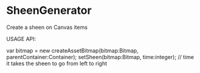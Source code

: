 # SheenGenerator
Create a sheen on Canvas items

USAGE API:

var bitmap = new createAssetBitmap(bitmap:Bitmap, parentContainer:Container);
setSheen(bitmap:Bitmap, time:integer); // time it takes the sheen to go from left to right
